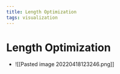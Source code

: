 ```yaml
---
title: Length Optimization
tags: visualization
---
```


# Length Optimization
- ![[Pasted image 20220418123246.png]]


















